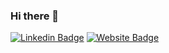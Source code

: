 ### Hi there 👋

<!--
**cekil/cekil** is a ✨ _special_ ✨ repository because its `README.md` (this file) appears on your GitHub profile.

Here are some ideas to get you started:

- 🔭 I’m currently working on ...
- 🌱 I’m currently learning ...
- 👯 I’m looking to collaborate on ...
- 🤔 I’m looking for help with ...
- 💬 Ask me about ...
- 📫 How to reach me: ...
- 😄 Pronouns: ...
- ⚡ Fun fact: ...
-->

[![Linkedin Badge](https://img.shields.io/badge/-burakcekil-blue?style=flat-square&logo=Linkedin&logoColor=white&link=https://www.linkedin.com/in/burakcekil/)](https://www.linkedin.com/in/burakcekil/) [![Website Badge](https://img.shields.io/website?down_color=red&down_message=down&label=https://burakcekil.com&up_color=green&up_message=up&url=https%3A%2F%2Fburakcekil.com)](https://burakcekil.com)

<!--![Your Repository's Stats](https://github-readme-stats.vercel.app/api?username=cekil&show_icons=true) -->
<!--![Your Repository's Stats](https://github-readme-stats.vercel.app/api/top-langs/?username=cekil) -->
<!--[Profile View Counter](https://komarev.com/ghpvc/?username=cekil)  -->
